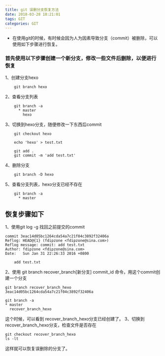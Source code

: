 ```yaml
---
title: git 误删分支恢复方法
date: 2018-03-28 18:21:01
tags: GIT
categories: GIT
---
```

* 在使用git的时候，有时候会因为人为因素导致分支（commit）被删除，可以使用如下步骤进行恢复。

### 首先使用以下步骤创建一个新分支，修改一些文件后删除，以便进行恢复
1、创建分支hexo
```
	git branch hexo
```
2、查看分支列表
```
	git branch -a
	  * master
		hexo
```
3、切换到hexo分支，随便修改一下东西后commit
```
	git checkout hexo

	echo 'hexo' > test.txt

	git add .
	git commit -m 'add test.txt'
```
4、删除分支
```
	git branch -D hexo
```
5、查看分支列表，hexo分支已经不存在
```
	git branch -a
	  * master
```

## 恢复步骤如下
1、使用git log -g 找回之前提交的commit
```
commit 3eac14d05bc1264cda54a7c21f04c3892f32406a
Reflog: HEAD@{1} (fdipzone <fdipzone@sina.com>)
Reflog message: commit: add test.txt
Author: fdipzone <fdipzone@sina.com>
Date:   Sun Jan 31 22:26:33 2016 +0800

    add test.txt

```
2、使用 git branch recover_branch[新分支] commit_id 命令，用这个commit创建一个分支
```
git branch recover_branch_hexo 3eac14d05bc1264cda54a7c21f04c3892f32406a

git branch -a
* master
  recover_branch_hexo
```
这个时候，可以看到 recover_branch_hexo分支已经创建了。
3、切换到recover_branch_hexo分支，检查文件是否存在
```
git checkout recover_branch_hexo
ls -lt
```
这样就可以恢复误删除的分支了。